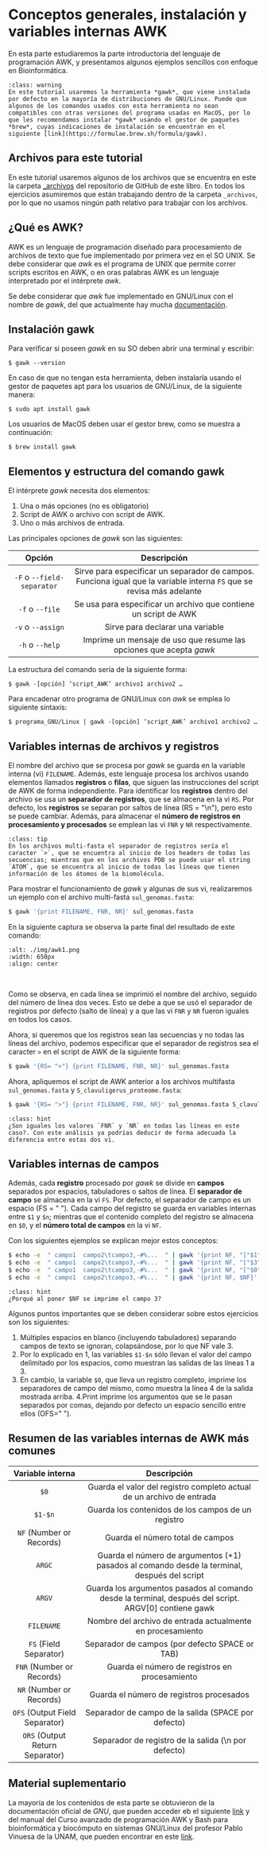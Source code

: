 # Conceptos generales, instalación y variables internas AWK

En esta parte estudiaremos la parte introductoria del lenguaje de programación AWK, y presentamos algunos ejemplos sencillos con enfoque en Bioinformática.

```{admonition} Advertencia
:class: warning
En este tutorial usaremos la herramienta *gawk*, que viene instalada por defecto en la mayoría de distribuciones de GNU/Linux. Puede que algunos de los comandos usados con esta herramienta no sean compatibles con otras versiones del programa usadas en MacOS, por lo que les recomendamos instalar *gawk* usando el gestor de paquetes *brew*, cuyas indicaciones de instalación se encuentran en el siguiente [link](https://formulae.brew.sh/formula/gawk).
```

## Archivos para este tutorial

En este tutorial usaremos algunos de los archivos que se encuentra en este la carpeta [_archivos](https://github.com/RSG-Ecuador/HerrComp4Bioinfo/Libro/Contenidos/_archivos/) del repositorio de GitHub de este libro. En todos los ejercicios asumiremos que están trabajando dentro de la carpeta `_archivos`, por lo que no usamos ningún path relativo para trabajar con los archivos.

## ¿Qué es AWK?

AWK es un lenguaje de programación diseñado para procesamiento de archivos de texto que fue implementado por primera vez en el SO UNIX. Se debe considerar que *awk* es el programa de UNIX que permite correr scripts escritos en AWK, o en oras palabras AWK es un lenguaje interpretado por el intérprete *awk*.

Se debe considerar que *awk* fue implementado en GNU/Linux con el nombre de *gawk*, del que actualmente hay mucha [documentación](https://www.gnu.org/software/gawk/manual/gawk.html).

## Instalación gawk

Para verificar si poseen *gawk* en su SO deben abrir una terminal y escribir:

```shell
$ gawk --version
```

En caso de que no tengan esta herramienta, deben instalarla usando el gestor de paquetes apt para los usuarios de GNU/Linux, de la siguiente manera:

```shell
$ sudo apt install gawk
```

Los usuarios de MacOS deben usar el gestor brew, como se muestra a continuación:

```shell
$ brew install gawk
```

## Elementos y estructura del comando gawk

El intérprete *gawk* necesita dos elementos:

1. Una o más opciones (no es obligatorio)
2. Script de AWK o archivo con script de AWK.
3. Uno o más archivos de entrada.

Las principales opciones de *gawk* son las siguientes:

| **Opción** | **Descripción** |
|:---:|:---:|
|`-F` o `--field-separator`|Sirve para especificar un separador de campos. Funciona igual que la variable interna `FS` que se revisa más adelante|
| `-f` o `--file`|Se usa para especificar un archivo que contiene un script de AWK|
| `-v` o `--assign` |Sirve para declarar una variable|  
| `-h` o `--help` |Imprime un mensaje de uso que resume las opciones que acepta *gawk*|  

La estructura del comando sería de la siguiente forma:

```shell
$ gawk -[opción] ‘script_AWK’ archivo1 archivo2 …
```

Para encadenar otro programa de GNU/Linux con *awk* se emplea lo siguiente sintaxis:

```shell
$ programa_GNU/Linux | gawk -[opción] ‘script_AWK’ archivo1 archivo2 …
```

## Variables internas de archivos y registros  

El nombre del archivo que se procesa por *gawk* se guarda en la variable interna (vi) `FILENAME`. Además, este lenguaje procesa los archivos usando elementos llamados **registros** o **filas**, que siguen las instrucciones del script de AWK de forma independiente. Para identificar los **registros** dentro del archivo se usa un **separador de registros**, que se almacena en la vi `RS`. Por defecto, los **registros** se separan por saltos de línea (RS = "\n"), pero esto se puede cambiar. Además, para almacenar el **número de registros en procesamiento y procesados** se emplean las vi `FNR` y `NR` respectivamente.

```{admonition} Tip
:class: tip
En los archivos multi-fasta el separador de registros sería el caracter `>`, que se encuentra al inicio de los headers de todas las secuencias; mientras que en los archivos PDB se puede usar el string `ATOM`, que se encuentra al inicio de todas las líneas que tienen información de los átomos de la biomolécula. 
```

Para mostrar el funcionamiento de *gawk* y algunas de sus vi, realizaremos un ejemplo con el archivo multi-fasta `sul_genomas.fasta`:

```bash
$ gawk '{print FILENAME, FNR, NR}' sul_genomas.fasta
```

En la siguiente captura se observa la parte final del resultado de este comando:

```{image} ./img/awk1.png
:alt: ./img/awk1.png
:width: 650px
:align: center
```

<br />

Como se observa, en cada línea se imprimió el nombre del archivo, seguido del número de línea dos veces. Esto se debe a que se usó el separador de registros por defecto (salto de línea) y a que las vi `FNR` y `NR` fueron iguales en todos los casos.

Ahora, si queremos que los registros sean las secuencias y no todas las líneas del archivo, podemos especificar que el separador de registros sea el caracter `>` en el script de AWK de la siguiente forma:

```bash
$ gawk '{RS= ">"} {print FILENAME, FNR, NR}' sul_genomas.fasta
```

Ahora, apliquemos el script de AWK anterior a los archivos multifasta `sul_genomas.fasta` y `S_clavuligerus_proteome.fasta`:

```bash
$ gawk '{RS= ">"} {print FILENAME, FNR, NR}' sul_genomas.fasta S_clavuligerus_proteome.fasta
```

```{admonition} Pregunta
:class: hint
¿Son iguales los valores `FNR` y `NR` en todas las líneas en este caso?. Con este análisis ya podrías deducir de forma adecuada la diferencia entre estas dos vi.
```

## Variables internas de campos

Además, cada **registro** procesado por *gawk* se divide en **campos** separados por espacios, tabuladores o saltos de línea. El **separador de campo** se almacena en la vi `FS`. Por defecto, el separador de campo es un espacio (FS = " "). Cada campo del registro se guarda en variables internas entre `$1` y `$n`; mientras que el contenido completo del registro se almacena en `$0`, y el **número total de campos** en la vi `NF`.

Con los siguientes ejemplos se explican mejor estos conceptos:

```bash
$ echo -e  " campo1  campo2\tcampo3,-#%...  " | gawk '{print NF, "["$1"]", "["$2"]"}'
$ echo -e  " campo1  campo2\tcampo3,-#%...  " | gawk '{print NF, "["$3"]", "["$1"]"}'
$ echo -e  " campo1  campo2\tcampo3,-#%...  " | gawk '{print NF, "["$0"]"}'
$ echo -e  " campo1  campo2\tcampo3,-#%...  " | gawk '{print NF, $NF}'
```

```{admonition} Pregunta
:class: hint
¿Porqué al poner $NF se imprime el campo 3?
```

Algunos puntos importantes que se deben considerar sobre estos ejercicios son los siguientes:

1. Múltiples espacios en blanco (incluyendo tabuladores) separando campos de texto se ignoran, colapsándose, por lo que NF vale 3.
2. Por lo explicado en 1, las variables `$1-$n` sólo llevan el valor del campo delimitado por los espacios, como muestran las salidas de las líneas 1 a 3.
3. En cambio, la variable `$0`, que lleva un registro completo, imprime los separadores de campo del mismo, como muestra la línea 4 de la salida mostrada arriba.
4.Print imprime los argumentos que se le pasan separados por comas, dejando por defecto un espacio sencillo entre ellos (OFS=" ").

## Resumen de las variables internas de AWK más comunes

|**Variable interna**| **Descripción**|
|:---:|:---:|
|`$0`|Guarda el valor del registro completo actual de un archivo de entrada|
|`$1-$n`|Guarda los contenidos de los campos de un registro|
|`NF` (Number or Records)|Guarda el número total de campos|
|`ARGC`|Guarda el número de argumentos (+1) pasados al comando desde la terminal, después del script|
|`ARGV`|Guarda los argumentos pasados al comando desde la terminal, después del script. ARGV[0] contiene gawk|
|`FILENAME`|Nombre del archivo de entrada actualmente en procesamiento|
|`FS` (Field Separator)|Separador de campos (por defecto SPACE or TAB)|
|`FNR` (Number or Records)|Guarda el número de registros en procesamiento|
|`NR` (Number or Records)|Guarda el número de registros procesados|
|`OFS` (Output Field Separator)|Separador de campo de la salida (SPACE por defecto)|
|`ORS` (Output Return Separator)|Separador de registro de la salida (\n por defecto)|

## Material suplementario

La mayoría de los contenidos de esta parte se obtuvieron de la documentación oficial de *GNU*, que pueden acceder eb el siguiente [link](https://www.gnu.org/software/gawk/manual/gawk.html) y del manual del Curso avanzado de programación AWK y Bash para bioinformática y biocómputo en sistemas GNU/Linux del profesor Pablo Vinuesa de la UNAM, que pueden encontrar en este [link](https://vinuesa.github.io/intro2linux/index.html).

